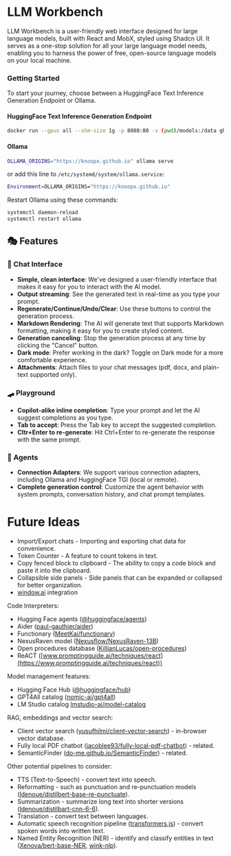 # LLM Workbench

LLM Workbench is a user-friendly web interface designed for large language models, built with React and MobX, styled using Shadcn UI. It serves as a one-stop solution for all your large language model needs, enabling you to harness the power of free, open-source language models on your local machine.

### Getting Started

To start your journey, choose between a HuggingFace Text Inference Generation Endpoint or Ollama.

#### HuggingFace Text Inference Generation Endpoint

```bash
docker run --gpus all --shm-size 1g -p 8080:80 -v (pwd)/models:/data ghcr.io/huggingface/text-generation-inference:1.1.0 --trust-remote-code --model-id TheBloke/deepseek-coder-33B-instruct-AWQ --quantize awq
```

#### Ollama

```bash
OLLAMA_ORIGINS="https://knoopx.github.io" ollama serve
```

or add this line to `/etc/systemd/system/ollama.service`:

```bash
Environment=OLLAMA_ORIGINS="https://knoopx.github.io"
```

Restart Ollama using these commands:

```bash
systemctl daemon-reload
systemctl restart ollama
```

## 🎭 Features

### 💬 Chat Interface

- **Simple, clean interface**: We've designed a user-friendly interface that makes it easy for you to interact with the AI model.
- **Output streaming**: See the generated text in real-time as you type your prompt.
- **Regenerate/Continue/Undo/Clear**: Use these buttons to control the generation process.
- **Markdown Rendering**: The AI will generate text that supports Markdown formatting, making it easy for you to create styled content.
- **Generation canceling**: Stop the generation process at any time by clicking the "Cancel" button.
- **Dark mode**: Prefer working in the dark? Toggle on Dark mode for a more comfortable experience.
- **Attachments**: Attach files to your chat messages (pdf, docx, and plain-text supported only).

### 🛹 Playground

- **Copilot-alike inline completion**: Type your prompt and let the AI suggest completions as you type.
- **Tab to accept**: Press the Tab key to accept the suggested completion.
- **Cltr+Enter to re-generate**: Hit Ctrl+Enter to re-generate the response with the same prompt.

### 🤖 Agents

- **Connection Adapters**: We support various connection adapters, including Ollama and HuggingFace TGI (local or remote).
- **Complete generation control**: Customize the agent behavior with system prompts, conversation history, and chat prompt templates.

# Future Ideas

- Import/Export chats - Importing and exporting chat data for convenience.
- Token Counter - A feature to count tokens in text.
- Copy fenced block to clipboard - The ability to copy a code block and paste it into the clipboard.
- Collapsible side panels - Side panels that can be expanded or collapsed for better organization.
- [window.ai](https://windowai.io/) integration

Code Interpreters:

- Hugging Face agents ([@huggingface/agents](https://github.com/huggingface/agents))
- Aider ([paul-gauthier/aider](https://github.com/paul-gauthier/aider))
- Functionary ([MeetKai/functionary](https://github.com/MeetKai/functionary))
- NexusRaven model ([Nexusflow/NexusRaven-13B](https://huggingface.co/Nexusflow/NexusRaven-13B))
- Open procedures database ([KillianLucas/open-procedures](https://raw.githubusercontent.com/KillianLucas/open-procedures/main/procedures_db.json))
- ReACT ([www.promptingguide.ai/techniques/react](https://www.promptingguide.ai/techniques/react))

Model management features:

- Hugging Face Hub ([@huggingface/hub](https://huggingface.co/docs/huggingface.js/hub/modules))
- GPT4All catalog ([nomic-ai/gpt4all](https://raw.githubusercontent.com/nomic-ai/gpt4all/main/gpt4all-chat/metadata/models2.json))
- LM Studio catalog [lmstudio-ai/model-catalog](https://raw.githubusercontent.com/lmstudio-ai/model-catalog/main/catalog.json)

RAG, embeddings and vector search:

- Client vector search ([yusufhilmi/client-vector-search](https://github.com/yusufhilmi/client-vector-search)) - in-browser vector database.
- Fully local PDF chatbot ([jacoblee93/fully-local-pdf-chatbot](https://github.com/jacoblee93/fully-local-pdf-chatbot)) - related.
- SemanticFinder ([do-me.github.io/SemanticFinder](https://do-me.github.io/SemanticFinder/)) - related.

Other potential pipelines to consider:

- TTS (Text-to-Speech) - convert text into speech.
- Reformatting - such as punctuation and re-punctuation models ([ldenoue/distilbert-base-re-punctuate](https://huggingface.co/ldenoue/distilbert-base-re-punctuate)).
- Summarization - summarize long text into shorter versions ([ldenoue/distilbart-cnn-6-6](https://huggingface.co/ldenoue/distilbart-cnn-6-6)).
- Translation - convert text between languages.
- Automatic speech recognition pipeline ([transformers.js](https://huggingface.co/docs/transformers.js/api/pipelines#pipelinesautomaticspeechrecognitionpipeline)) - convert spoken words into written text.
- Named Entity Recognition (NER) - identify and classify entities in text ([Xenova/bert-base-NER](https://huggingface.co/Xenova/bert-base-NER), [wink-nlp](https://winkjs.org/wink-nlp/wink-nlp-in-browsers.html)).
